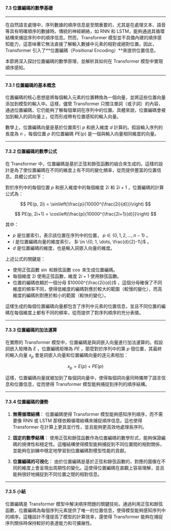 #### **7.3 位置編碼的數學基礎**

---

在自然語言處理中，序列數據的順序信息是至關重要的，尤其是在處理文本、語音等具有明確順序的數據時。傳統的神經網絡，如 RNN 和 LSTM，能夠通過其循環結構來捕捉序列中的順序信息。然而，Transformer 模型並不具備內建的順序感知能力，這意味著它無法直接了解輸入數據中元素的相對或絕對位置。因此，Transformer 引入了**位置編碼（Positional Encoding）**來提供位置信息。

本節將深入探討位置編碼的數學原理，並解析其如何在 Transformer 模型中實現順序感知。

---

#### **7.3.1 位置編碼的基本概念**

位置編碼的核心思想是將每個輸入元素的位置轉換為一個向量，並將這些位置向量添加到模型的輸入中。這樣，儘管 Transformer 只關注單詞（或子詞）的內容，通過位置編碼，它仍能夠了解每個單詞在序列中的位置。具體來說，位置編碼會被加到輸入的詞向量上，從而形成帶有位置感知的輸入向量。

數學上，位置編碼向量是基於位置索引  $p$  和嵌入維度  $d$  計算的。假設輸入序列的長度為  $n$ ，每個位置  $p$  的位置編碼  $PE(p)$  是一個與輸入向量相同維度的向量。

---

#### **7.3.2 位置編碼的數學公式**

在 Transformer 中，位置編碼是基於正弦和餘弦函數的組合來生成的。這樣的設計是為了使位置編碼在不同的維度上有不同的變化頻率，從而提供豐富的位置信息。具體公式如下：

對於序列中的每個位置  $p$  和嵌入維度中的每個維度  $2i$  和  $2i+1$ ，位置編碼的計算公式為：


$$
PE(p, 2i) = \sin\left(\frac{p}{10000^{\frac{2i}{d}}}\right)
$$


$$
PE(p, 2i+1) = \cos\left(\frac{p}{10000^{\frac{2i+1}{d}}}\right)
$$


其中：
-  $p$  是位置索引，表示該位置在序列中的位置， $p \in \{0, 1, 2, \dots, n-1\}$ 。
-  $i$  是位置編碼向量的維度索引， $i \in \{0, 1, \dots, \frac{d}{2}-1\}$ 。
-  $d$  是位置編碼的維度，也是輸入詞嵌入向量的維度。

上述公式的關鍵是：
- 使用正弦函數  $\sin$  和餘弦函數  $\cos$  來生成位置編碼。
- 每個維度  $2i$  使用正弦函數，維度  $2i+1$  使用餘弦函數。
- 位置的編碼依賴於一個分母  $10000^{\frac{2i}{d}}$ ，這個分母確保了不同維度的頻率不同，使得低維度的編碼對應於較大的範圍（較慢的變化），而高維度的編碼則對應於較小的範圍（較快的變化）。

這樣生成的每個位置編碼向量都包含了序列中元素的位置信息，並且不同位置的編碼在每個維度上都有不同的頻率，從而提供了對序列順序的充分表徵。

---

#### **7.3.3 位置編碼的加法運算**

在實際的 Transformer 模型中，位置編碼是與詞嵌入向量進行加法運算的。假設詞嵌入矩陣為  $E$ ，位置編碼矩陣為  $PE$ ，那麼對於序列中的第  $p$  個位置，其最終的輸入向量  $x_p$  會是詞嵌入向量和位置編碼向量的逐元素相加：


$$
x_p = E(p) + PE(p)
$$


這樣，位置編碼向量就被加到了每個詞向量中，使得每個詞向量同時攜帶了語言信息和位置信息，從而使得 Transformer 模型能夠捕捉到序列的順序結構。

---

#### **7.3.4 位置編碼的優勢**

1. **無需循環結構**：
   位置編碼使得 Transformer 模型能夠感知序列順序，而不需要像 RNN 或 LSTM 那樣依賴循環結構來捕捉順序信息。這也使得 Transformer 在計算上更具並行性，並且能夠更高效地處理長序列。

2. **固定的數學結構**：
   使用正弦和餘弦函數作為位置編碼的數學形式，能夠保證編碼的規律性和穩定性。這種結構使得模型能夠捕捉到不同位置間的相對關係，並能夠在訓練中穩定地學習到位置編碼對模型性能的貢獻。

3. **位置編碼的可視化**：
   由於位置編碼是基於正弦和餘弦函數的，對應的圖像在不同的維度上會呈現出周期性的變化。這使得位置編碼在直觀上容易理解，並且能夠很好地捕捉到不同位置之間的相對信息。

---

#### **7.3.5 小結**

位置編碼是 Transformer 模型中解決順序問題的關鍵技術。通過利用正弦和餘弦函數，位置編碼為每個序列元素提供了唯一的位置信息，使得模型能夠感知序列中的順序。這種設計不僅提高了模型的計算效率，還使得 Transformer 能夠在捕捉序列關係時保持較好的表達能力和可擴展性。